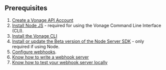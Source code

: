 ## Prerequisites

1. [Create a Vonage API Account](https://ui.idp.vonage.com/ui/auth/registration?icid=tryitfree_adpdocs_nexmodashbdfreetrialsignup_inpagelink)
2. [Install Node JS](https://nodejs.org/en/download/) - required for using the Vonage Command Line Interface (CLI).
3. [Install the Vonage CLI](/messages/code-snippets/install-cli)
4. [Install or update the Beta version of the Node Server SDK](/messages/code-snippets/server-sdk) - only required if using Node.
5. [Configure webhooks](/messages/code-snippets/configure-webhooks).
6. [Know how to write a webhook server](/messages/code-snippets/inbound-message)
7. [Know how to test your webhook server locally](/messages/code-snippets/configure-webhooks#testing-locally-via-ngrok)
